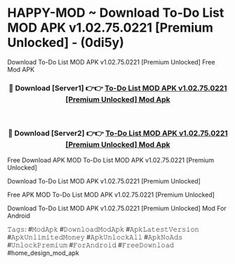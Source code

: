 # HAPPY-MOD ~ Download To-Do List MOD APK v1.02.75.0221 [Premium Unlocked] - (0di5y)
Download To-Do List MOD APK v1.02.75.0221 [Premium Unlocked] Free Mod APK

<div align="center">
<h3>🔴 Download [Server1] 👉👉 <a href="https://apk-comot.site?title=To-Do_List_MOD_APK_v1.02.75.0221_[Premium_Unlocked]">To-Do List MOD APK v1.02.75.0221 [Premium Unlocked] Mod Apk</a></h3><br>

<h3>🔴 Download [Server2] 👉👉 <a href="https://apk-comot.site?title=To-Do_List_MOD_APK_v1.02.75.0221_[Premium_Unlocked]">To-Do List MOD APK v1.02.75.0221 [Premium Unlocked] Mod Apk</a></h3>
</div>


Free Download APK MOD To-Do List MOD APK v1.02.75.0221 [Premium Unlocked]

Download To-Do List MOD APK v1.02.75.0221 [Premium Unlocked] 

Free APK MOD To-Do List MOD APK v1.02.75.0221 [Premium Unlocked] 

Download To-Do List MOD APK v1.02.75.0221 [Premium Unlocked] Mod For Android

𝚃𝚊𝚐𝚜: #𝙼𝚘𝚍𝙰𝚙𝚔 #𝙳𝚘𝚠𝚗𝚕𝚘𝚊𝚍𝙼𝚘𝚍𝙰𝚙𝚔 #𝙰𝚙𝚔𝙻𝚊𝚝𝚎𝚜𝚝𝚅𝚎𝚛𝚜𝚒𝚘𝚗 #𝙰𝚙𝚔𝚄𝚗𝚕𝚒𝚖𝚒𝚝𝚎𝚍𝙼𝚘𝚗𝚎𝚢 #𝙰𝚙𝚔𝚄𝚗𝚕𝚘𝚌𝚔𝙰𝚕𝚕 #𝙰𝚙𝚔𝙽𝚘𝙰𝚍𝚜 #𝚄𝚗𝚕𝚘𝚌𝚔𝙿𝚛𝚎𝚖𝚒𝚞𝚖 #𝙵𝚘𝚛𝙰𝚗𝚍𝚛𝚘𝚒𝚍 #𝙵𝚛𝚎𝚎𝙳𝚘𝚠𝚗𝚕𝚘𝚊𝚍 #home_design_mod_apk